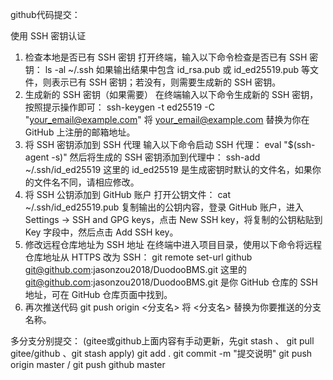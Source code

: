 github代码提交：

使用 SSH 密钥认证
1. 检查本地是否已有 SSH 密钥
打开终端，输入以下命令检查是否已有 SSH 密钥：
    ls -al ~/.ssh
如果输出结果中包含 id_rsa.pub 或 id_ed25519.pub 等文件，则表示已有 SSH 密钥；若没有，则需要生成新的 SSH 密钥。
2. 生成新的 SSH 密钥（如果需要）
在终端输入以下命令生成新的 SSH 密钥，按照提示操作即可：
    ssh-keygen -t ed25519 -C "your_email@example.com"
将 your_email@example.com 替换为你在 GitHub 上注册的邮箱地址。
3. 将 SSH 密钥添加到 SSH 代理
输入以下命令启动 SSH 代理：
    eval "$(ssh-agent -s)"
然后将生成的 SSH 密钥添加到代理中：
    ssh-add ~/.ssh/id_ed25519
这里的 id_ed25519 是生成密钥时默认的文件名，如果你的文件名不同，请相应修改。
4. 将 SSH 公钥添加到 GitHub 账户
打开公钥文件：
    cat ~/.ssh/id_ed25519.pub
复制输出的公钥内容，登录 GitHub 账户，进入 Settings -> SSH and GPG keys，点击 New SSH key，将复制的公钥粘贴到 Key 字段中，然后点击 Add SSH key。
5. 修改远程仓库地址为 SSH 地址
在终端中进入项目目录，使用以下命令将远程仓库地址从 HTTPS 改为 SSH：
    git remote set-url github git@github.com:jasonzou2018/DuodooBMS.git
这里的 git@github.com:jasonzou2018/DuodooBMS.git 是你 GitHub 仓库的 SSH 地址，可在 GitHub 仓库页面中找到。
6. 再次推送代码
    git push origin <分支名>
将 <分支名> 替换为你要推送的分支名称。


多分支分别提交：
(gitee或github上面内容有手动更新，先git stash 、 git pull gitee/github 、git stash apply)
git add .
git commit -m "提交说明"
git push origin master   / git push github master